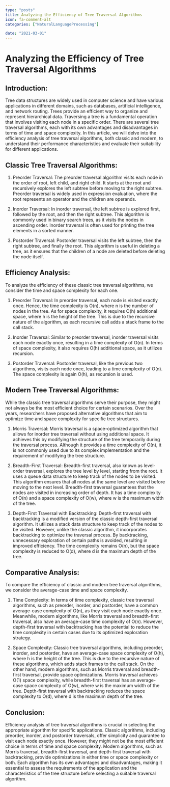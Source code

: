 ```yaml
---
type: "posts"
title: Analyzing the Efficiency of Tree Traversal Algorithms
icon: fa-comment-alt
categories: ["NaturalLanguageProcessing"]

date: "2021-03-01"
---
```




# Analyzing the Efficiency of Tree Traversal Algorithms

## Introduction:

Tree data structures are widely used in computer science and have various applications in different domains, such as databases, artificial intelligence, and network routing. Trees provide an efficient way to organize and represent hierarchical data. Traversing a tree is a fundamental operation that involves visiting each node in a specific order. There are several tree traversal algorithms, each with its own advantages and disadvantages in terms of time and space complexity. In this article, we will delve into the efficiency analysis of tree traversal algorithms, both classic and modern, to understand their performance characteristics and evaluate their suitability for different applications.

## Classic Tree Traversal Algorithms:

1. Preorder Traversal:
The preorder traversal algorithm visits each node in the order of root, left child, and right child. It starts at the root and recursively explores the left subtree before moving to the right subtree. Preorder traversal is widely used in expression evaluation, where the root represents an operator and the children are operands.

2. Inorder Traversal:
In inorder traversal, the left subtree is explored first, followed by the root, and then the right subtree. This algorithm is commonly used in binary search trees, as it visits the nodes in ascending order. Inorder traversal is often used for printing the tree elements in a sorted manner.

3. Postorder Traversal:
Postorder traversal visits the left subtree, then the right subtree, and finally the root. This algorithm is useful in deleting a tree, as it ensures that the children of a node are deleted before deleting the node itself.

## Efficiency Analysis:

To analyze the efficiency of these classic tree traversal algorithms, we consider the time and space complexity for each one.

1. Preorder Traversal:
In preorder traversal, each node is visited exactly once. Hence, the time complexity is O(n), where n is the number of nodes in the tree. As for space complexity, it requires O(h) additional space, where h is the height of the tree. This is due to the recursive nature of the algorithm, as each recursive call adds a stack frame to the call stack.

2. Inorder Traversal:
Similar to preorder traversal, inorder traversal visits each node exactly once, resulting in a time complexity of O(n). In terms of space complexity, it also requires O(h) additional space, as it utilizes recursion.

3. Postorder Traversal:
Postorder traversal, like the previous two algorithms, visits each node once, leading to a time complexity of O(n). The space complexity is again O(h), as recursion is used.

## Modern Tree Traversal Algorithms:

While the classic tree traversal algorithms serve their purpose, they might not always be the most efficient choice for certain scenarios. Over the years, researchers have proposed alternative algorithms that aim to optimize time and space complexity for specific tree structures.

1. Morris Traversal:
Morris traversal is a space-optimized algorithm that allows for inorder tree traversal without using additional space. It achieves this by modifying the structure of the tree temporarily during the traversal process. Although it provides a time complexity of O(n), it is not commonly used due to its complex implementation and the requirement of modifying the tree structure.

2. Breadth-First Traversal:
Breadth-first traversal, also known as level-order traversal, explores the tree level by level, starting from the root. It uses a queue data structure to keep track of the nodes to be visited. This algorithm ensures that all nodes at the same level are visited before moving to the next level. Breadth-first traversal guarantees that the nodes are visited in increasing order of depth. It has a time complexity of O(n) and a space complexity of O(w), where w is the maximum width of the tree.

3. Depth-First Traversal with Backtracking:
Depth-first traversal with backtracking is a modified version of the classic depth-first traversal algorithm. It utilizes a stack data structure to keep track of the nodes to be visited. However, unlike the classic algorithm, it incorporates backtracking to optimize the traversal process. By backtracking, unnecessary exploration of certain paths is avoided, resulting in improved efficiency. The time complexity remains O(n), but the space complexity is reduced to O(d), where d is the maximum depth of the tree.

## Comparative Analysis:

To compare the efficiency of classic and modern tree traversal algorithms, we consider the average-case time and space complexity.

1. Time Complexity:
In terms of time complexity, classic tree traversal algorithms, such as preorder, inorder, and postorder, have a common average-case complexity of O(n), as they visit each node exactly once. Meanwhile, modern algorithms, like Morris traversal and breadth-first traversal, also have an average-case time complexity of O(n). However, depth-first traversal with backtracking has the potential to reduce the time complexity in certain cases due to its optimized exploration strategy.

2. Space Complexity:
Classic tree traversal algorithms, including preorder, inorder, and postorder, have an average-case space complexity of O(h), where h is the height of the tree. This is due to the recursive nature of these algorithms, which adds stack frames to the call stack. On the other hand, modern algorithms, such as Morris traversal and breadth-first traversal, provide space optimizations. Morris traversal achieves O(1) space complexity, while breadth-first traversal has an average-case space complexity of O(w), where w is the maximum width of the tree. Depth-first traversal with backtracking reduces the space complexity to O(d), where d is the maximum depth of the tree.

## Conclusion:

Efficiency analysis of tree traversal algorithms is crucial in selecting the appropriate algorithm for specific applications. Classic algorithms, including preorder, inorder, and postorder traversals, offer simplicity and guarantee to visit each node exactly once. However, they might not be the most efficient choice in terms of time and space complexity. Modern algorithms, such as Morris traversal, breadth-first traversal, and depth-first traversal with backtracking, provide optimizations in either time or space complexity or both. Each algorithm has its own advantages and disadvantages, making it essential to assess the requirements of the application and the characteristics of the tree structure before selecting a suitable traversal algorithm.